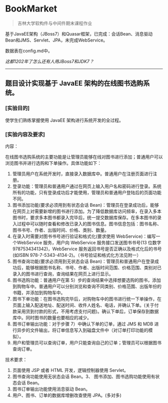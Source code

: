 # BookMarket

> 吉林大学软构件与中间件期末课程作业

基于JavaEE架构（JBoss7）和Quasar框架，已完成：会话Bean、消息驱动Bean和JMS、Servlet、JPA，未完成WebService。

数据表在config.md中。

*这都1202年了怎么还有人用JBoss7和JDK7？*

-----

## 题目设计实现基于 JavaEE 架构的在线图书选购系统。

### [实验目的] 

使学生们熟练掌握使用 JavaEE 架构进行系统开发的全过程。

### [实验内容及要求] 

内容：

在线图书选购系统的主要功能是让管理员能够在线对图书进行添加；普通用户可以浏览图书并进行选购和下单操作。具体功能如下：

  1. 管理员用户在系统开发时，直接录入数据库中。普通用户在注册页面进行注册。
  2. 登录功能：管理员和普通用户通过在网页上输入用户名和密码进行登录。系统所有的功能，只有登录成功后才能使用，管理员和普通用户登陆后的页面功能不同。
  3. 图书添加功能(要求必须用到有状态会话 Bean)：管理员在登录成功后，能够在网页上对需要新增的图书进行添加。为了降低数据库访问频率，在录入多本图书时，要求多本图书都录入完毕后，统一提交数据库保存。在多本图书的录入过程中可以随时查看和修改已录入的图书信息。图书信息包括：图书名称、图书书号、作者、出版时间、价格、类别、数量。
  4. 在录入时需要对图书书号进行验证和格式化(要求使用 WebService)：编写一个WebService 服务，用户向 WebService 服务接口发送图书书号(13 位数字9787534341342)，WebService 服务返回书号是否正确以及格式化后的书号(如ISBN 978-7-5343-4134-2)。（书号验证和格式化方法见附一）
  5. 图书查询功能(要求必须用到无状态会话 Bean)：管理员和普通用户在登录成功后，能够根据图书名称、书号、作者、出版时间范围、价格范围、类别对已录入的图书进行查询，查询结果在网页上进行显示。
  6. 图书选购功能：普通用户在第 5）步的查询结果中选择想要选购的图书，添加到购物车中。普通用户可以分别浏览和查询不同类别、价格范围、出版年份的书籍，并添加到购物车中。
  7. 图书下单功能：在图书选购完毕后，对购物车中的图书进行统一下单操作，在页面上输入配送地址、配送时间、收件人姓名、电话，并确认下单。(关于付款采用货到付款的形式，不用考虑支付问题)。确认下单后，订单保存到数据库中。同时图书的数量也要相应的减少。
  8. 图书订单输出功能：对于步骤 7）中确认下单的订单，通过 JMS 和 MDB 进行异步的文件输出，将订单信息写入到磁盘文件中（对订单打印功能的模拟）。
  9. 用户和管理员可以查询订单，用户只能查询自己的订单；管理员可以根据图书查询订单。

技术要求：

1. 页面使用 JSP 或者 HTML 开发，逻辑控制器使用 Servlet。
2. 图书查询功能使用无状态会话 Bean。3、 图书添加、图书选购功能使用有状态会话 Bean。
4. 图书订单输出功能使用消息驱动 Bean。
5. 用户、图书、订单的数据库增删改查使用 JPA。(多对多) 
